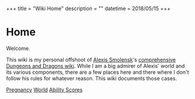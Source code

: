 +++
title = "Wiki Home"
description = ""
datetime = 2018/05/15
+++
# Home

Welcome.

This wiki is my personal offshoot of [Alexis Smolensk](https://tao-dnd.blogspot.ca)'s [comprehensive Dungeons and Dragons wiki](https://tao-dndwiki.blogspot.ca/2018/02/general-index.html). While I am a big admirer of Alexis' world and its various components, there are a few places here and there where I don't follow his rules for whatever reason. This wiki documents those cases.

[Pregnancy](./pregnancy.md)
[World](./world.md)
[Ability Scores](./characters/ability-scores.md)

